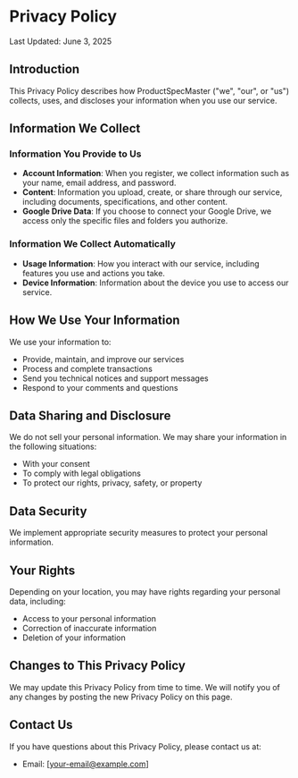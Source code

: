 # Privacy Policy

Last Updated: June 3, 2025

## Introduction

This Privacy Policy describes how ProductSpecMaster ("we", "our", or "us") collects, uses, and discloses your information when you use our service.

## Information We Collect

### Information You Provide to Us

- **Account Information**: When you register, we collect information such as your name, email address, and password.
- **Content**: Information you upload, create, or share through our service, including documents, specifications, and other content.
- **Google Drive Data**: If you choose to connect your Google Drive, we access only the specific files and folders you authorize.

### Information We Collect Automatically

- **Usage Information**: How you interact with our service, including features you use and actions you take.
- **Device Information**: Information about the device you use to access our service.

## How We Use Your Information

We use your information to:
- Provide, maintain, and improve our services
- Process and complete transactions
- Send you technical notices and support messages
- Respond to your comments and questions

## Data Sharing and Disclosure

We do not sell your personal information. We may share your information in the following situations:
- With your consent
- To comply with legal obligations
- To protect our rights, privacy, safety, or property

## Data Security

We implement appropriate security measures to protect your personal information.

## Your Rights

Depending on your location, you may have rights regarding your personal data, including:
- Access to your personal information
- Correction of inaccurate information
- Deletion of your information

## Changes to This Privacy Policy

We may update this Privacy Policy from time to time. We will notify you of any changes by posting the new Privacy Policy on this page.

## Contact Us

If you have questions about this Privacy Policy, please contact us at:
- Email: [your-email@example.com]
